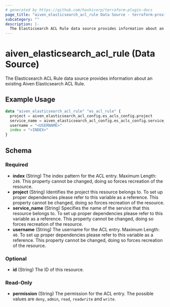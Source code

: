 ```yaml
---
# generated by https://github.com/hashicorp/terraform-plugin-docs
page_title: "aiven_elasticsearch_acl_rule Data Source - terraform-provider-aiven"
subcategory: ""
description: |-
  The Elasticsearch ACL Rule data source provides information about an existing Aiven Elasticsearch ACL Rule.
---
```


# aiven_elasticsearch_acl_rule (Data Source)

The Elasticsearch ACL Rule data source provides information about an existing Aiven Elasticsearch ACL Rule.

## Example Usage

```terraform
data "aiven_elasticsearch_acl_rule" "es_acl_rule" {
  project = aiven_elasticsearch_acl_config.es_acls_config.project
  service_name = aiven_elasticsearch_acl_config.es_acls_config.service_name
  username = "<USERNAME>"
  index = "<INDEX>"
}
```

<!-- schema generated by tfplugindocs -->
## Schema

### Required

- **index** (String) The index pattern for the ACL entry. Maximum Length: `249`. This property cannot be changed, doing so forces recreation of the resource.
- **project** (String) Identifies the project this resource belongs to. To set up proper dependencies please refer to this variable as a reference. This property cannot be changed, doing so forces recreation of the resource.
- **service_name** (String) Specifies the name of the service that this resource belongs to. To set up proper dependencies please refer to this variable as a reference. This property cannot be changed, doing so forces recreation of the resource.
- **username** (String) The username for the ACL entry. Maximum Length: `40`. To set up proper dependencies please refer to this variable as a reference. This property cannot be changed, doing so forces recreation of the resource.

### Optional

- **id** (String) The ID of this resource.

### Read-Only

- **permission** (String) The permission for the ACL entry. The possible values are `deny`, `admin`, `read`, `readwrite` and `write`.


